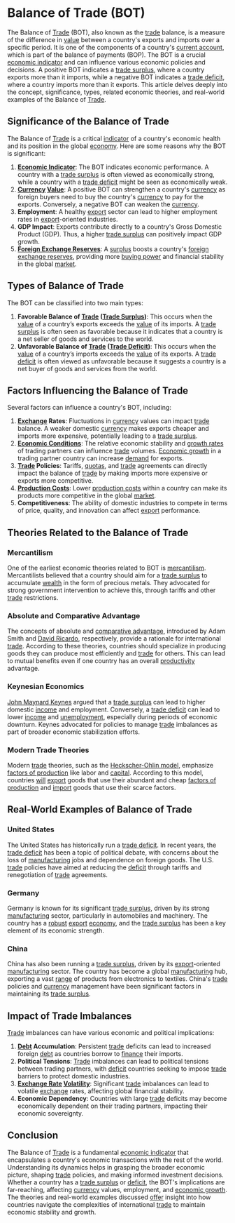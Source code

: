 # Balance of Trade (BOT)

The Balance of [Trade](../t/trade.md) (BOT), also known as the [trade](../t/trade.md) balance, is a measure of the difference in [value](../v/value.md) between a country's exports and imports over a specific period. It is one of the components of a country's [current account](../c/current_account.md), which is part of the balance of payments (BOP). The BOT is a crucial [economic indicator](../e/economic_indicator.md) and can influence various economic policies and decisions. A positive BOT indicates a [trade surplus](../t/trade_surplus.md), where a country exports more than it imports, while a negative BOT indicates a [trade deficit](../t/trade_deficit.md), where a country imports more than it exports. This article delves deeply into the concept, significance, types, related economic theories, and real-world examples of the Balance of [Trade](../t/trade.md).

## Significance of the Balance of Trade

The Balance of [Trade](../t/trade.md) is a critical [indicator](../i/indicator.md) of a country's economic health and its position in the global [economy](../e/economy.md). Here are some reasons why the BOT is significant:

1. **[Economic Indicator](../e/economic_indicator.md)**: The BOT indicates economic performance. A country with a [trade surplus](../t/trade_surplus.md) is often viewed as economically strong, while a country with a [trade deficit](../t/trade_deficit.md) might be seen as economically weak.
2. **[Currency](../c/currency.md) [Value](../v/value.md)**: A positive BOT can strengthen a country's [currency](../c/currency.md) as foreign buyers need to buy the country's [currency](../c/currency.md) to pay for the exports. Conversely, a negative BOT can weaken the [currency](../c/currency.md).
3. **Employment**: A healthy [export](../e/export.md) sector can lead to higher employment rates in [export](../e/export.md)-oriented industries.
4. **GDP Impact**: Exports contribute directly to a country's Gross Domestic Product (GDP). Thus, a higher [trade surplus](../t/trade_surplus.md) can positively impact GDP growth.
5. **[Foreign Exchange Reserves](../f/foreign_exchange_reserves.md)**: A [surplus](../s/surplus.md) boosts a country's [foreign exchange reserves](../f/foreign_exchange_reserves.md), providing more [buying power](../b/buying_power.md) and financial stability in the global [market](../m/market.md).

## Types of Balance of Trade

The BOT can be classified into two main types:

1. **Favorable Balance of [Trade](../t/trade.md) ([Trade Surplus](../t/trade_surplus.md))**: This occurs when the [value](../v/value.md) of a country’s exports exceeds the [value](../v/value.md) of its imports. A [trade surplus](../t/trade_surplus.md) is often seen as favorable because it indicates that a country is a net seller of goods and services to the world.
2. **Unfavorable Balance of [Trade](../t/trade.md) ([Trade Deficit](../t/trade_deficit.md))**: This occurs when the [value](../v/value.md) of a country’s imports exceeds the [value](../v/value.md) of its exports. A [trade deficit](../t/trade_deficit.md) is often viewed as unfavorable because it suggests a country is a net buyer of goods and services from the world.

## Factors Influencing the Balance of Trade

Several factors can influence a country's BOT, including:

1. **[Exchange](../e/exchange.md) Rates**: Fluctuations in [currency](../c/currency.md) values can impact [trade](../t/trade.md) balance. A weaker domestic [currency](../c/currency.md) makes exports cheaper and imports more expensive, potentially leading to a [trade surplus](../t/trade_surplus.md).
2. **[Economic Conditions](../e/economic_conditions.md)**: The relative economic stability and [growth rates](../g/growth_rates_in_trading.md) of trading partners can influence [trade](../t/trade.md) volumes. [Economic growth](../e/economic_growth.md) in a trading partner country can increase [demand](../d/demand.md) for exports.
3. **[Trade](../t/trade.md) Policies**: Tariffs, [quotas](../q/quota.md), and [trade](../t/trade.md) agreements can directly impact the balance of [trade](../t/trade.md) by making imports more expensive or exports more competitive.
4. **[Production Costs](../p/production_costs.md)**: Lower [production costs](../p/production_costs.md) within a country can make its products more competitive in the global [market](../m/market.md).
5. **Competitiveness**: The ability of domestic industries to compete in terms of price, quality, and innovation can affect [export](../e/export.md) performance.

## Theories Related to the Balance of Trade

### Mercantilism

One of the earliest economic theories related to BOT is [mercantilism](../m/mercantilism.md). Mercantilists believed that a country should aim for a [trade surplus](../t/trade_surplus.md) to accumulate [wealth](../w/wealth.md) in the form of precious metals. They advocated for strong government intervention to achieve this, through tariffs and other [trade](../t/trade.md) restrictions.

### Absolute and Comparative Advantage

The concepts of absolute and [comparative advantage](../c/comparative_advantage_in_trading.md), introduced by Adam Smith and [David Ricardo](../d/david_ricardo.md), respectively, provide a rationale for international [trade](../t/trade.md). According to these theories, countries should specialize in producing goods they can produce most efficiently and [trade](../t/trade.md) for others. This can lead to mutual benefits even if one country has an overall [productivity](../p/productivity.md) advantage.

### Keynesian Economics

[John Maynard Keynes](../j/john_maynard_keynes.md) argued that a [trade surplus](../t/trade_surplus.md) can lead to higher domestic [income](../i/income.md) and employment. Conversely, a [trade deficit](../t/trade_deficit.md) can lead to lower [income](../i/income.md) and [unemployment](../u/unemployment.md), especially during periods of economic downturn. Keynes advocated for policies to manage [trade](../t/trade.md) imbalances as part of broader economic stabilization efforts.

### Modern Trade Theories

Modern [trade](../t/trade.md) theories, such as the [Heckscher-Ohlin model](../h/heckscher-ohlin_model.md), emphasize [factors of production](../f/factors_of_production.md) like labor and [capital](../c/capital.md). According to this model, countries [will](../w/will.md) [export](../e/export.md) goods that use their abundant and cheap [factors of production](../f/factors_of_production.md) and [import](../i/import.md) goods that use their scarce factors.

## Real-World Examples of Balance of Trade

### United States

The United States has historically run a [trade deficit](../t/trade_deficit.md). In recent years, the [trade deficit](../t/trade_deficit.md) has been a topic of political debate, with concerns about the loss of [manufacturing](../m/manufacturing.md) jobs and dependence on foreign goods. The U.S. [trade](../t/trade.md) policies have aimed at reducing the [deficit](../d/deficit.md) through tariffs and renegotiation of [trade](../t/trade.md) agreements.

### Germany

Germany is known for its significant [trade surplus](../t/trade_surplus.md), driven by its strong [manufacturing](../m/manufacturing.md) sector, particularly in automobiles and machinery. The country has a [robust](../r/robust.md) [export](../e/export.md) [economy](../e/economy.md), and the [trade surplus](../t/trade_surplus.md) has been a key element of its economic strength.

### China

China has also been running a [trade surplus](../t/trade_surplus.md), driven by its [export](../e/export.md)-oriented [manufacturing](../m/manufacturing.md) sector. The country has become a global [manufacturing](../m/manufacturing.md) hub, exporting a vast [range](../r/range.md) of products from electronics to textiles. China's [trade](../t/trade.md) policies and [currency](../c/currency.md) management have been significant factors in maintaining its [trade surplus](../t/trade_surplus.md).

## Impact of Trade Imbalances

[Trade](../t/trade.md) imbalances can have various economic and political implications:

1. **[Debt](../d/debt.md) Accumulation**: Persistent [trade](../t/trade.md) deficits can lead to increased foreign [debt](../d/debt.md) as countries borrow to [finance](../f/finance.md) their imports.
2. **Political Tensions**: [Trade](../t/trade.md) imbalances can lead to political tensions between trading partners, with [deficit](../d/deficit.md) countries seeking to impose [trade](../t/trade.md) barriers to protect domestic industries.
3. **[Exchange Rate](../e/exchange_rate.md) [Volatility](../v/volatility.md)**: Significant [trade](../t/trade.md) imbalances can lead to volatile [exchange](../e/exchange.md) rates, affecting global financial stability.
4. **Economic Dependency**: Countries with large [trade](../t/trade.md) deficits may become economically dependent on their trading partners, impacting their economic sovereignty.

## Conclusion

The Balance of [Trade](../t/trade.md) is a fundamental [economic indicator](../e/economic_indicator.md) that encapsulates a country's economic transactions with the rest of the world. Understanding its dynamics helps in grasping the broader economic picture, shaping [trade](../t/trade.md) policies, and making informed investment decisions. Whether a country has a [trade surplus](../t/trade_surplus.md) or [deficit](../d/deficit.md), the BOT's implications are far-reaching, affecting [currency](../c/currency.md) values, employment, and [economic growth](../e/economic_growth.md). The theories and real-world examples discussed [offer](../o/offer.md) insight into how countries navigate the complexities of international [trade](../t/trade.md) to maintain economic stability and growth.